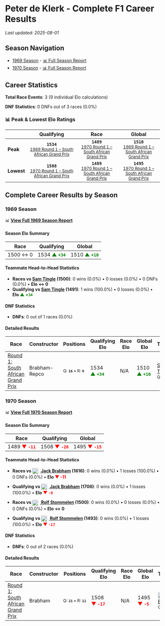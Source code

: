 # Peter de Klerk - Complete F1 Career Results

*Last updated: 2025-08-01*

## Season Navigation

- [1969 Season](#1969-season) - [📊 Full Season Report](../seasons/1969-season-report)
- [1970 Season](#1970-season) - [📊 Full Season Report](../seasons/1970-season-report)

## Career Statistics

**Total Race Events**: 3 (9 individual Elo calculations)

**DNF Statistics**: 0 DNFs out of 3 races (0.0%)

### 📊 Peak & Lowest Elo Ratings

| &nbsp; | Qualifying | Race | Global |
|-------|------------|------|--------|
| **Peak** | <center>**`1534`**<br/><small>[1969 Round 1 – South African Grand Prix](../seasons/1969-season-report#round-1-south-african-grand-prix)</small></center> | <center>**`1489`**<br/><small>[1970 Round 1 – South African Grand Prix](../seasons/1970-season-report#round-1-south-african-grand-prix)</small></center> | <center>**`1510`**<br/><small>[1969 Round 1 – South African Grand Prix](../seasons/1969-season-report#round-1-south-african-grand-prix)</small></center> |
| **Lowest** | <center>**`1508`**<br/><small>[1970 Round 1 – South African Grand Prix](../seasons/1970-season-report#round-1-south-african-grand-prix)</small></center> | <center>**`1489`**<br/><small>[1970 Round 1 – South African Grand Prix](../seasons/1970-season-report#round-1-south-african-grand-prix)</small></center> | <center>**`1495`**<br/><small>[1970 Round 1 – South African Grand Prix](../seasons/1970-season-report#round-1-south-african-grand-prix)</small></center> |


## Complete Career Results by Season

### 1969 Season

📊 **[View Full 1969 Season Report](../seasons/1969-season-report)**

#### Season Elo Summary

| Race | Qualifying | Global |
|------|------------|--------|
| 1500 ↔ 0 | 1534 **<span style="color: green;">▲&nbsp;`+34`</span>** | 1510 **<span style="color: green;">▲&nbsp;`+10`</span>** |

#### Teammate Head-to-Head Statistics

- **Races vs [Sam Tingle](sam-tingle) (1500)**: 0 wins (0.0%) • 0 losses (0.0%) • 0 DNFs (0.0%) • **Elo ↔ 0**
- **Qualifying vs [Sam Tingle](sam-tingle) (1491)**: 1 wins (100.0%) • 0 losses (0.0%) • **Elo <span style="color: green;">▲&nbsp;+`34`</span>**

#### DNF Statistics

- **DNFs**: 0 out of 1 races (0.0%)

#### Detailed Results

| Race | Constructor | Positions | Qualifying Elo | Race Elo | Global Elo | Teammate |
|------|-------------|-----------|----------------|----------|------------|----------|
| [Round 1: South African Grand Prix](../seasons/1969-season-report#round-1-south-african-grand-prix) | Brabham-Repco | <small>Q:&nbsp;**`16`**&nbsp;•&nbsp;R:&nbsp;**`9`**</small> | 1534 **<span style="color: green;">▲&nbsp;`+34`</span>** | N/A | 1510 **<span style="color: green;">▲&nbsp;`+10`</span>** | [Sam Tingle](sam-tingle)<br/><small>Q:&nbsp;**`17`**&nbsp;•&nbsp;R:&nbsp;**`DNF`**</small> |

### 1970 Season

📊 **[View Full 1970 Season Report](../seasons/1970-season-report)**

#### Season Elo Summary

| Race | Qualifying | Global |
|------|------------|--------|
| 1489 **<span style="color: red;">▼&nbsp;`-11`</span>** | 1508 **<span style="color: red;">▼&nbsp;`-26`</span>** | 1495 **<span style="color: red;">▼&nbsp;`-15`</span>** |

#### Teammate Head-to-Head Statistics

- **Races vs [<img src="https://upload.wikimedia.org/wikipedia/commons/8/88/Flag_of_Australia_%28converted%29.svg" alt="Australia" width="20" height="auto" style="vertical-align: middle; margin-right: 5px;" onerror="this.outerHTML='🇦🇺'; this.style.marginRight='5px';"/> Jack Brabham](jack-brabham) (1616)**: 0 wins (0.0%) • 1 losses (100.0%) • 0 DNFs (0.0%) • **Elo <span style="color: red;">▼&nbsp;-11</span>**
- **Qualifying vs [<img src="https://upload.wikimedia.org/wikipedia/commons/8/88/Flag_of_Australia_%28converted%29.svg" alt="Australia" width="20" height="auto" style="vertical-align: middle; margin-right: 5px;" onerror="this.outerHTML='🇦🇺'; this.style.marginRight='5px';"/> Jack Brabham](jack-brabham) (1706)**: 0 wins (0.0%) • 1 losses (100.0%) • **Elo <span style="color: red;">▼&nbsp;`-9`</span>**

- **Races vs [<img src="https://upload.wikimedia.org/wikipedia/commons/b/ba/Flag_of_Germany.svg" alt="Germany" width="20" height="auto" style="vertical-align: middle; margin-right: 5px;" onerror="this.outerHTML='🇩🇪'; this.style.marginRight='5px';"/> Rolf Stommelen](rolf-stommelen) (1500)**: 0 wins (0.0%) • 0 losses (0.0%) • 0 DNFs (0.0%) • **Elo ↔ 0**
- **Qualifying vs [<img src="https://upload.wikimedia.org/wikipedia/commons/b/ba/Flag_of_Germany.svg" alt="Germany" width="20" height="auto" style="vertical-align: middle; margin-right: 5px;" onerror="this.outerHTML='🇩🇪'; this.style.marginRight='5px';"/> Rolf Stommelen](rolf-stommelen) (1493)**: 0 wins (0.0%) • 1 losses (100.0%) • **Elo <span style="color: red;">▼&nbsp;`-17`</span>**

#### DNF Statistics

- **DNFs**: 0 out of 2 races (0.0%)

#### Detailed Results

| Race | Constructor | Positions | Qualifying Elo | Race Elo | Global Elo | Teammate |
|------|-------------|-----------|----------------|----------|------------|----------|
| [Round 1: South African Grand Prix](../seasons/1970-season-report#round-1-south-african-grand-prix) | Brabham | <small>Q:&nbsp;**`21`**&nbsp;•&nbsp;R:&nbsp;**`11`**</small> | 1508 **<span style="color: red;">▼&nbsp;`-17`</span>** | N/A | 1495 **<span style="color: red;">▼&nbsp;`-5`</span>** | [<img src="https://upload.wikimedia.org/wikipedia/commons/8/88/Flag_of_Australia_%28converted%29.svg" alt="Australia" width="20" height="auto" style="vertical-align: middle; margin-right: 5px;" onerror="this.outerHTML='🇦🇺'; this.style.marginRight='5px';"/> Jack Brabham](jack-brabham)<br/><small>Q:&nbsp;**`3`**&nbsp;•&nbsp;R:&nbsp;**`1`**</small> |

